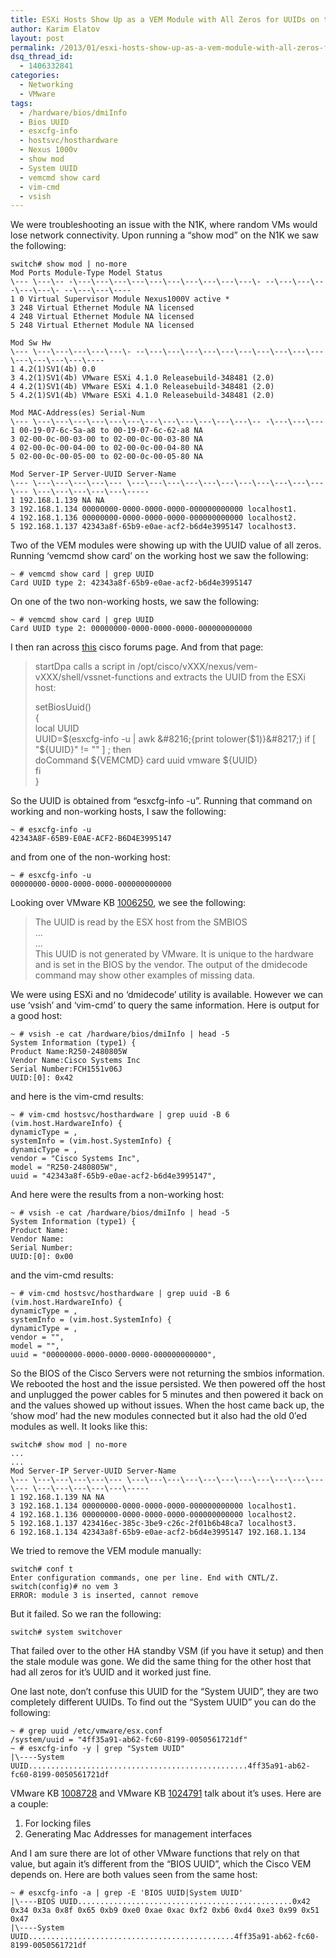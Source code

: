 ```yaml
---
title: ESXi Hosts Show Up as a VEM Module with All Zeros for UUIDs on the Nexus 1000v
author: Karim Elatov
layout: post
permalink: /2013/01/esxi-hosts-show-up-as-a-vem-module-with-all-zeros-for-uuids-on-the-nexus-1000v/
dsq_thread_id:
  - 1406332841
categories:
  - Networking
  - VMware
tags:
  - /hardware/bios/dmiInfo
  - Bios UUID
  - esxcfg-info
  - hostsvc/hosthardware
  - Nexus 1000v
  - show mod
  - System UUID
  - vemcmd show card
  - vim-cmd
  - vsish
---
```

We were troubleshooting an issue with the N1K, where random VMs would lose network connectivity. Upon running a &#8220;show mod&#8221; on the N1K we saw the following:

	  
	switch# show mod | no-more  
	Mod Ports Module-Type Model Status  
	\--- \---\-- -\---\---\---\---\---\---\---\---\---\---\- --\---\---\---\---\---\- --\---\---\----  
	1 0 Virtual Supervisor Module Nexus1000V active *  
	3 248 Virtual Ethernet Module NA licensed  
	4 248 Virtual Ethernet Module NA licensed  
	5 248 Virtual Ethernet Module NA licensed
	
	Mod Sw Hw  
	\--- \---\---\---\---\---\- --\---\---\---\---\---\---\---\---\---\---\---\---\---\---\----  
	1 4.2(1)SV1(4b) 0.0  
	3 4.2(1)SV1(4b) VMware ESXi 4.1.0 Releasebuild-348481 (2.0)  
	4 4.2(1)SV1(4b) VMware ESXi 4.1.0 Releasebuild-348481 (2.0)  
	5 4.2(1)SV1(4b) VMware ESXi 4.1.0 Releasebuild-348481 (2.0)
	
	Mod MAC-Address(es) Serial-Num  
	\--- \---\---\---\---\---\---\---\---\---\---\---\---\-- -\---\---\---  
	1 00-19-07-6c-5a-a8 to 00-19-07-6c-62-a8 NA  
	3 02-00-0c-00-03-00 to 02-00-0c-00-03-80 NA  
	4 02-00-0c-00-04-00 to 02-00-0c-00-04-80 NA  
	5 02-00-0c-00-05-00 to 02-00-0c-00-05-80 NA
	
	Mod Server-IP Server-UUID Server-Name  
	\--- \---\---\---\---\--- \---\---\---\---\---\---\---\---\---\---\---\--- \---\---\---\---\---\-----  
	1 192.168.1.139 NA NA  
	3 192.168.1.134 00000000-0000-0000-0000-000000000000 localhost1.  
	4 192.168.1.136 00000000-0000-0000-0000-000000000000 localhost2.  
	5 192.168.1.137 42343a8f-65b9-e0ae-acf2-b6d4e3995147 localhost3.  
	

Two of the VEM modules were showing up with the UUID value of all zeros. Running &#8216;vemcmd show card&#8217; on the working host we saw the following:

	  
	~ # vemcmd show card | grep UUID  
	Card UUID type 2: 42343a8f-65b9-e0ae-acf2-b6d4e3995147  
	

On one of the two non-working hosts, we saw the following:

	  
	~ # vemcmd show card | grep UUID  
	Card UUID type 2: 00000000-0000-0000-0000-000000000000  
	

I then ran across <a href="https://supportforums.cisco.com/thread/2166139" onclick="javascript:_gaq.push(['_trackEvent','outbound-article','http://supportforums.cisco.com/thread/2166139']);">this</a> cisco forums page. And from that page:

> startDpa calls a script in /opt/cisco/vXXX/nexus/vem-vXXX/shell/vssnet-functions and extracts the UUID from the ESXi host:
> 
> setBiosUuid()  
> {  
> local UUID  
> UUID=$(esxcfg-info -u | awk &#8216;{print tolower($1)}&#8217;)  
> if [ "${UUID}" != "" ] ; then  
> doCommand ${VEMCMD} card uuid vmware ${UUID}  
> fi  
> }

So the UUID is obtained from &#8220;esxcfg-info -u&#8221;. Running that command on working and non-working hosts, I saw the following:

	  
	~ # esxcfg-info -u  
	42343A8F-65B9-E0AE-ACF2-B6D4E3995147  
	

and from one of the non-working host:

	  
	~ # esxcfg-info -u  
	00000000-0000-0000-0000-000000000000  
	

Looking over VMware KB <a href="http://kb.vmware.com/kb/1006250" onclick="javascript:_gaq.push(['_trackEvent','outbound-article','http://kb.vmware.com/kb/1006250']);">1006250</a>, we see the following:

> The UUID is read by the ESX host from the SMBIOS  
> &#8230;  
> &#8230;  
> This UUID is not generated by VMware. It is unique to the hardware and is set in the BIOS by the vendor. The output of the dmidecode command may show other examples of missing data.

We were using ESXi and no &#8216;dmidecode&#8217; utility is available. However we can use &#8216;vsish&#8217; and &#8216;vim-cmd&#8217; to query the same information. Here is output for a good host:

	  
	~ # vsish -e cat /hardware/bios/dmiInfo | head -5  
	System Information (type1) {  
	Product Name:R250-2480805W  
	Vendor Name:Cisco Systems Inc  
	Serial Number:FCH1551v06J  
	UUID:[0]: 0x42  
	

and here is the vim-cmd results:

	  
	~ # vim-cmd hostsvc/hosthardware | grep uuid -B 6  
	(vim.host.HardwareInfo) {  
	dynamicType = ,  
	systemInfo = (vim.host.SystemInfo) {  
	dynamicType = ,  
	vendor = "Cisco Systems Inc",  
	model = "R250-2480805W",  
	uuid = "42343a8f-65b9-e0ae-acf2-b6d4e3995147",  
	

And here were the results from a non-working host:

	  
	~ # vsish -e cat /hardware/bios/dmiInfo | head -5  
	System Information (type1) {  
	Product Name:  
	Vendor Name:  
	Serial Number:  
	UUID:[0]: 0x00  
	

and the vim-cmd results:

	  
	~ # vim-cmd hostsvc/hosthardware | grep uuid -B 6  
	(vim.host.HardwareInfo) {  
	dynamicType = ,  
	systemInfo = (vim.host.SystemInfo) {  
	dynamicType = ,  
	vendor = "",  
	model = "",  
	uuid = "00000000-0000-0000-0000-000000000000",  
	

So the BIOS of the Cisco Servers were not returning the smbios information. We rebooted the host and the issue persisted. We then powered off the host and unplugged the power cables for 5 minutes and then powered it back on and the values showed up without issues. When the host came back up, the &#8216;show mod&#8217; had the new modules connected but it also had the old 0&#8242;ed modules as well. It looks like this:

	  
	switch# show mod | no-more  
	...  
	...  
	Mod Server-IP Server-UUID Server-Name  
	\--- \---\---\---\---\--- \---\---\---\---\---\---\---\---\---\---\---\--- \---\---\---\---\---\-----  
	1 192.168.1.139 NA NA  
	3 192.168.1.134 00000000-0000-0000-0000-000000000000 localhost1.  
	4 192.168.1.136 00000000-0000-0000-0000-000000000000 localhost2.  
	5 192.168.1.137 423416ec-385c-3be9-c26c-2f01b6b48ca7 localhost3.  
	6 192.168.1.134 42343a8f-65b9-e0ae-acf2-b6d4e3995147 192.168.1.134  
	

We tried to remove the VEM module manually:

	  
	switch# conf t  
	Enter configuration commands, one per line. End with CNTL/Z.  
	switch(config)# no vem 3  
	ERROR: module 3 is inserted, cannot remove  
	

But it failed. So we ran the following:

	  
	switch# system switchover  
	

That failed over to the other HA standby VSM (if you have it setup) and then the stale module was gone. We did the same thing for the other host that had all zeros for it&#8217;s UUID and it worked just fine. 

One last note, don&#8217;t confuse this UUID for the &#8220;System UUID&#8221;, they are two completely different UUIDs. To find out the &#8220;System UUID&#8221; you can do the following:

	  
	~ # grep uuid /etc/vmware/esx.conf  
	/system/uuid = "4ff35a91-ab62-fc60-8199-0050561721df"  
	~ # esxcfg-info -y | grep "System UUID"  
	|\----System UUID.................................................4ff35a91-ab62-fc60-8199-0050561721df  
	

VMware KB <a href="http://kb.vmware.com/kb/1008728" onclick="javascript:_gaq.push(['_trackEvent','outbound-article','http://kb.vmware.com/kb/1008728']);">1008728</a> and VMware KB <a href="http://kb.vmware.com/kb/1024791" onclick="javascript:_gaq.push(['_trackEvent','outbound-article','http://kb.vmware.com/kb/1024791']);">1024791</a> talk about it&#8217;s uses. Here are a couple:

1.  For locking files
2.  Generating Mac Addresses for management interfaces

And I am sure there are lot of other VMware functions that rely on that value, but again it&#8217;s different from the &#8220;BIOS UUID&#8221;, which the Cisco VEM depends on. Here are both values seen from the same host:

	  
	~ # esxcfg-info -a | grep -E 'BIOS UUID|System UUID'  
	|\----BIOS UUID................................................0x42 0x34 0x3a 0x8f 0x65 0xb9 0xe0 0xae 0xac 0xf2 0xb6 0xd4 0xe3 0x99 0x51 0x47  
	|\----System UUID..............................................4ff35a91-ab62-fc60-8199-0050561721df  
	

<p class="wp-flattr-button">
	  <a class="FlattrButton" style="display:none;" href="http://virtuallyhyper.com/2013/01/esxi-hosts-show-up-as-a-vem-module-with-all-zeros-for-uuids-on-the-nexus-1000v/" title=" ESXi Hosts Show Up as a VEM Module with All Zeros for UUIDs on the Nexus 1000v" rev="flattr;uid:virtuallyhyper;language:en_GB;category:text;tags:/hardware/bios/dmiInfo,Bios UUID,esxcfg-info,hostsvc/hosthardware,Nexus 1000v,show mod,System UUID,vemcmd show card,vim-cmd,vsish,blog;button:compact;">We were troubleshooting an issue with the N1K, where random VMs would lose network connectivity. Upon running a &#8220;show mod&#8221; on the N1K we saw the following:  switch# show...</a>
	</p>